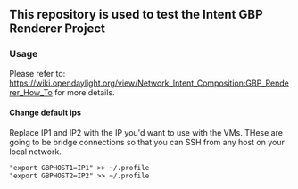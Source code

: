 ## This repository is used to test the Intent GBP Renderer Project

### Usage
Please refer to: https://wiki.opendaylight.org/view/Network_Intent_Composition:GBP_Renderer_How_To
for more details.

#### Change default ips
Replace IP1 and IP2 with the IP you'd want to use with the VMs. THese are going to be bridge connections so that you can SSH from any host on your local network.
```
"export GBPHOST1=IP1" >> ~/.profile
"export GBPHOST2=IP2" >> ~/.profile
```
